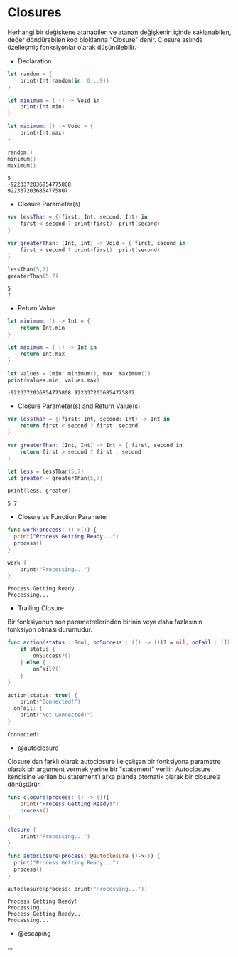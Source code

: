 # Closures

Herhangi bir değişkene atanabilen ve atanan değişkenin içinde saklanabilen, değer döndürebilen kod bloklarına "Closure" denir. Closure aslında özelleşmiş fonksiyonlar olarak düşünülebilir.

- Declaration
```swift
let random = {
    print(Int.random(in: 0...9))
}

let minimum = { () -> Void in
    print(Int.min)
}

let maximum: () -> Void = {
    print(Int.max)
}

random()
minimum()
maximum()
```
```
5
-9223372036854775808
9223372036854775807
```

- Closure Parameter(s)
```swift
var lessThan = {(first: Int, second: Int) in
    first < second ? print(first): print(second)
}

var greaterThan: (Int, Int) -> Void = { first, second in
    first > second ? print(first): print(second)
}

lessThan(5,7)
greaterThan(5,7)
```
```
5
7
```

- Return Value
```swift
let minimum: () -> Int = {
    return Int.min
}

let maximum = { () -> Int in
    return Int.max
}

let values = (min: minimum(), max: maximum())
print(values.min, values.max)
```
```
-9223372036854775808 9223372036854775807
```

- Closure Parameter(s) and Return Value(s)
```swift
var lessThan = {(first: Int, second: Int) -> Int in
    return first < second ? first: second
}

var greaterThan: (Int, Int) -> Int = { first, second in
    return first > second ? first : second
}

let less = lessThan(5,7)
let greater = greaterThan(5,7)

print(less, greater)
```
```
5 7
```

- Closure as Function Parameter
```swift
func work(process: ()->()) {
  print("Process Getting Ready...")
  process()
}
```
```swift
work {
    print("Processing...")
}
```
```
Process Getting Ready...
Processing...
```

- Trailing Closure

Bir fonksiyonun son parametrelerinden birinin veya daha fazlasının fonksiyon olması durumudur. 

```swift
func action(status : Bool, onSuccess : (() -> ())? = nil, onFail : (() -> ())? = nil){
    if status {
        onSuccess?()
    } else {
        onFail?()
    }
}
```
```swift
action(status: true) {
    print("Connected!")
} onFail: {
    print("Not Connected!")
}
```
```
Connected!
```

- @autoclosure

Closure'dan farklı olarak autoclosure ile çalışan bir fonksiyona parametre olarak bir argument vermek yerine bir "statement" verilir.  Autoclosure kendisine verilen bu statement'ı arka planda otomatik olarak bir closure’a dönüştürür.

```swift
func closure(process: () -> ()){
    print("Process Getting Ready!")
    process()
}

closure {
    print("Processing...")
}

func autoclosure(process: @autoclosure ()->()) {
  print("Process Getting Ready...")
  process()
}

autoclosure(process: print("Processing..."))
```
```
Process Getting Ready!
Processing...
Process Getting Ready...
Processing...
```

- @escaping

...

